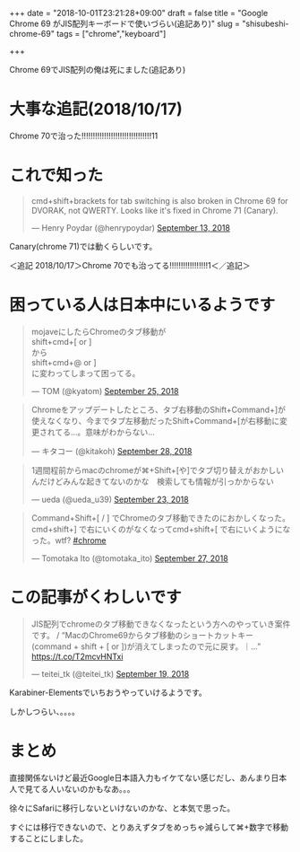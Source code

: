 +++
date = "2018-10-01T23:21:28+09:00"
draft = false
title = "Google Chrome 69 がJIS配列キーボードで使いづらい(追記あり)"
slug = "shisubeshi-chrome-69"
tags = ["chrome","keyboard"]

+++

Chrome 69でJIS配列の俺は死にました(追記あり)

<!--more-->

# 大事な追記(2018/10/17)

Chrome 70で治った!!!!!!!!!!!!!!!!!!!!!!!!!!!!!!!11


# これで知った

<blockquote class="twitter-tweet" data-lang="en"><p lang="en" dir="ltr">cmd+shift+brackets for tab switching is also broken in Chrome 69 for DVORAK, not QWERTY. Looks like it&#39;s fixed in Chrome 71 (Canary).</p>&mdash; Henry Poydar (@henrypoydar) <a href="https://twitter.com/henrypoydar/status/1040237180348715013?ref_src=twsrc%5Etfw">September 13, 2018</a></blockquote>
<script async src="https://platform.twitter.com/widgets.js" charset="utf-8"></script>

Canary(chrome 71)では動くらしいです。

＜追記 2018/10/17＞Chrome 70でも治ってる!!!!!!!!!!!!!!!!!1＜／追記＞

# 困っている人は日本中にいるようです

<blockquote class="twitter-tweet" data-lang="en"><p lang="ja" dir="ltr">mojaveにしたらChromeのタブ移動が<br>shift+cmd+[ or ]<br>から<br>shift+cmd+@ or ]<br>に変わってしまって困ってる。</p>&mdash; TOM (@kyatom) <a href="https://twitter.com/kyatom/status/1044443523418742785?ref_src=twsrc%5Etfw">September 25, 2018</a></blockquote>
<script async src="https://platform.twitter.com/widgets.js" charset="utf-8"></script>

<blockquote class="twitter-tweet" data-lang="en"><p lang="ja" dir="ltr">Chromeをアップデートしたところ、タブ右移動のShift+Command+]が使えなくなり、今までタブ左移動だったShift+Command+[が右移動に変更されてる…。意味がわからない…</p>&mdash; キタコー (@kitakoh) <a href="https://twitter.com/kitakoh/status/1045593985111093248?ref_src=twsrc%5Etfw">September 28, 2018</a></blockquote>
<script async src="https://platform.twitter.com/widgets.js" charset="utf-8"></script>

<blockquote class="twitter-tweet" data-lang="en"><p lang="ja" dir="ltr">1週間程前からmacのchromeが⌘+Shift+[や]でタブ切り替えがおかしいんだけどみんな起きてないのかな　検索しても情報が引っかからない</p>&mdash; ueda (@ueda_u39) <a href="https://twitter.com/ueda_u39/status/1043854866777395201?ref_src=twsrc%5Etfw">September 23, 2018</a></blockquote>
<script async src="https://platform.twitter.com/widgets.js" charset="utf-8"></script>

<blockquote class="twitter-tweet" data-lang="en"><p lang="ja" dir="ltr">Command+Shift+[ / ] でChromeのタブ移動できたのにおかしくなった。cmd+shift+] で右にいくのがなくなってcmd+shift+[ で右にいくようになった。wtf? <a href="https://twitter.com/hashtag/chrome?src=hash&amp;ref_src=twsrc%5Etfw">#chrome</a></p>&mdash; Tomotaka Ito (@tomotaka_ito) <a href="https://twitter.com/tomotaka_ito/status/1045273679670607872?ref_src=twsrc%5Etfw">September 27, 2018</a></blockquote>
<script async src="https://platform.twitter.com/widgets.js" charset="utf-8"></script>


# この記事がくわしいです

<blockquote class="twitter-tweet" data-lang="en"><p lang="ja" dir="ltr">JIS配列でchromeのタブ移動できなくなったという方へのやっていき案件です。 / “MacのChrome69からタブ移動のショートカットキー(command + shift + [ or ])が消えてしまったので元に戻す。｜…” <a href="https://t.co/T2mcvHNTxi">https://t.co/T2mcvHNTxi</a></p>&mdash; teitei_tk (@teitei_tk) <a href="https://twitter.com/teitei_tk/status/1042260807281598464?ref_src=twsrc%5Etfw">September 19, 2018</a></blockquote>
<script async src="https://platform.twitter.com/widgets.js" charset="utf-8"></script>


Karabiner-Elementsでいちおうやっていけるようです。

しかしつらい、。。。。

# まとめ


直接関係ないけど最近Google日本語入力もイケてない感じだし、あんまり日本人で見てる人いないのかもなあ。。。

徐々にSafariに移行しないといけないのかな、と本気で思った。

すぐには移行できないので、とりあえずタブをめっちゃ減らして⌘+数字で移動することにしました。

<script type="text/javascript" src="/js/prism.js" async></script>
